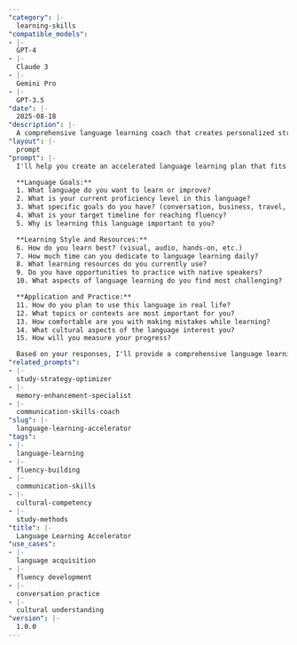 ```yaml
---
"category": |-
  learning-skills
"compatible_models":
- |-
  GPT-4
- |-
  Claude 3
- |-
  Gemini Pro
- |-
  GPT-3.5
"date": |-
  2025-08-18
"description": |-
  A comprehensive language learning coach that creates personalized strategies for rapid language acquisition and fluency development.
"layout": |-
  prompt
"prompt": |-
  I'll help you create an accelerated language learning plan that fits your goals, schedule, and learning style. Let me understand your language learning objectives.

  **Language Goals:**
  1. What language do you want to learn or improve?
  2. What is your current proficiency level in this language?
  3. What specific goals do you have? (conversation, business, travel, etc.)
  4. What is your target timeline for reaching fluency?
  5. Why is learning this language important to you?

  **Learning Style and Resources:**
  6. How do you learn best? (visual, audio, hands-on, etc.)
  7. How much time can you dedicate to language learning daily?
  8. What learning resources do you currently use?
  9. Do you have opportunities to practice with native speakers?
  10. What aspects of language learning do you find most challenging?

  **Application and Practice:**
  11. How do you plan to use this language in real life?
  12. What topics or contexts are most important for you?
  13. How comfortable are you with making mistakes while learning?
  14. What cultural aspects of the language interest you?
  15. How will you measure your progress?

  Based on your responses, I'll provide a comprehensive language learning acceleration plan including study methods, practice strategies, and fluency milestones.
"related_prompts":
- |-
  study-strategy-optimizer
- |-
  memory-enhancement-specialist
- |-
  communication-skills-coach
"slug": |-
  language-learning-accelerator
"tags":
- |-
  language-learning
- |-
  fluency-building
- |-
  communication-skills
- |-
  cultural-competency
- |-
  study-methods
"title": |-
  Language Learning Accelerator
"use_cases":
- |-
  language acquisition
- |-
  fluency development
- |-
  conversation practice
- |-
  cultural understanding
"version": |-
  1.0.0
---
```

